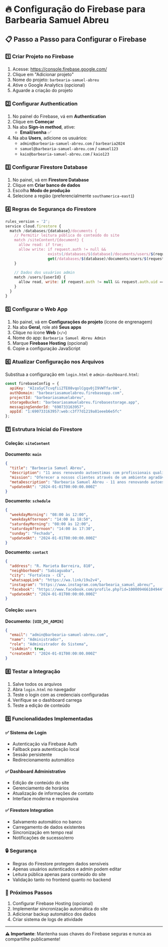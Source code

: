 # 🔥 Configuração do Firebase para Barbearia Samuel Abreu

## 📋 Passo a Passo para Configurar o Firebase

### 1️⃣ **Criar Projeto no Firebase**
1. Acesse: https://console.firebase.google.com/
2. Clique em "Adicionar projeto"
3. Nome do projeto: `barbearia-samuel-abreu`
4. Ative o Google Analytics (opcional)
5. Aguarde a criação do projeto

### 2️⃣ **Configurar Authentication**
1. No painel do Firebase, vá em **Authentication**
2. Clique em **Começar**
3. Na aba **Sign-in method**, ative:
   - **Email/senha** ✅
4. Na aba **Users**, adicione os usuários:
   - `admin@barbearia-samuel-abreu.com` / `barbearia2024`
   - `samuel@barbearia-samuel-abreu.com` / `samuel123`
   - `kaio@barbearia-samuel-abreu.com` / `kaio123`

### 3️⃣ **Configurar Firestore Database**
1. No painel, vá em **Firestore Database**
2. Clique em **Criar banco de dados**
3. Escolha **Modo de produção**
4. Selecione a região (preferencialmente `southamerica-east1`)

### 4️⃣ **Regras de Segurança do Firestore**
```javascript
rules_version = '2';
service cloud.firestore {
  match /databases/{database}/documents {
    // Permitir leitura pública do conteúdo do site
    match /siteContent/{document} {
      allow read: if true;
      allow write: if request.auth != null && 
                   exists(/databases/$(database)/documents/users/$(request.auth.uid)) &&
                   get(/databases/$(database)/documents/users/$(request.auth.uid)).data.isAdmin == true;
    }
    
    // Dados dos usuários admin
    match /users/{userId} {
      allow read, write: if request.auth != null && request.auth.uid == userId;
    }
  }
}
```

### 5️⃣ **Configurar o Web App**
1. No painel, vá em **Configurações do projeto** (ícone de engrenagem)
2. Na aba **Geral**, role até **Seus apps**
3. Clique no ícone **Web** (`</>`)
4. Nome do app: `Barbearia Samuel Abreu Admin`
5. Marque **Firebase Hosting** (opcional)
6. Copie a configuração JavaScript

### 6️⃣ **Atualizar Configuração nos Arquivos**
Substitua a configuração em `login.html` e `admin-dashboard.html`:

```javascript
const firebaseConfig = {
  apiKey: "AIzaSyCTcvqfii2TE08vqolCgqv0jI9VWTfarOA",
  authDomain: "barbeariasamuelabreu.firebaseapp.com",
  projectId: "barbeariasamuelabreu",
  storageBucket: "barbeariasamuelabreu.firebasestorage.app",
  messagingSenderId: "690733163957",
  appId: "1:690733163957:web:c3f77d1219a81eeeb6e5fc"
};
```

### 7️⃣ **Estrutura Inicial do Firestore**

#### Coleção: `siteContent`

**Documento: `main`**
```json
{
  "title": "Barbearia Samuel Abreu",
  "description": "11 anos renovando autoestimas com profissionais qualificados e produtos de qualidade. Venha viver essa experiência conosco.",
  "mission": "Oferecer a nossos clientes através de um ambiente agradável, um bom atendimento com um serviço de qualidade, a fim de proporcionar o aumento da autoestima, em uma experiência única e pessoal.",
  "metaDescription": "Barbearia Samuel Abreu - 11 anos renovando autoestimas com profissionais qualificados. Cortes modernos, barba, pigmentação e muito mais.",
  "updatedAt": "2024-01-01T00:00:00.000Z"
}
```

**Documento: `schedule`**
```json
{
  "weekdayMorning": "08:00 às 12:00",
  "weekdayAfternoon": "14:00 às 18:50",
  "saturdayMorning": "08:00 às 12:00",
  "saturdayAfternoon": "14:00 às 17:30",
  "sunday": "Fechado",
  "updatedAt": "2024-01-01T00:00:00.000Z"
}
```

**Documento: `contact`**
```json
{
  "address": "R. Marieta Barreira, 810",
  "neighborhood": "Sabiaguaba",
  "city": "Fortaleza - CE",
  "whatsappLink": "https://wa.link/19u2v4",
  "instagram": "https://www.instagram.com/barbearia_samuel_abreu/",
  "facebook": "https://www.facebook.com/profile.php?id=100009466104944",
  "updatedAt": "2024-01-01T00:00:00.000Z"
}
```

#### Coleção: `users`

**Documento: `[UID_DO_ADMIN]`**
```json
{
  "email": "admin@barbearia-samuel-abreu.com",
  "name": "Administrador",
  "role": "Administrador do Sistema",
  "isAdmin": true,
  "createdAt": "2024-01-01T00:00:00.000Z"
}
```

### 8️⃣ **Testar a Integração**
1. Salve todos os arquivos
2. Abra `login.html` no navegador
3. Teste o login com as credenciais configuradas
4. Verifique se o dashboard carrega
5. Teste a edição de conteúdo

### 9️⃣ **Funcionalidades Implementadas**

#### ✅ **Sistema de Login**
- Autenticação via Firebase Auth
- Fallback para autenticação local
- Sessão persistente
- Redirecionamento automático

#### ✅ **Dashboard Administrativo**
- Edição de conteúdo do site
- Gerenciamento de horários
- Atualização de informações de contato
- Interface moderna e responsiva

#### ✅ **Firestore Integration**
- Salvamento automático no banco
- Carregamento de dados existentes
- Sincronização em tempo real
- Notificações de sucesso/erro

### 🔒 **Segurança**
- Regras do Firestore protegem dados sensíveis
- Apenas usuários autenticados e admin podem editar
- Leitura pública apenas para conteúdo do site
- Validação tanto no frontend quanto no backend

### 🚀 **Próximos Passos**
1. Configurar Firebase Hosting (opcional)
2. Implementar sincronização automática do site
3. Adicionar backup automático dos dados
4. Criar sistema de logs de atividade

---

**⚠️ Importante**: Mantenha suas chaves do Firebase seguras e nunca as compartilhe publicamente!
